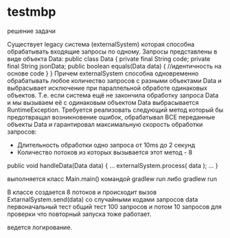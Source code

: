 # testmbp

решение задачи

Существует legacy система (externalSystem) которая способна обрабатывать входящие запросы по одному.
Запросы представлены в виде объекта Data:
public class Data {
    private final String code;
    private final String jsonData;
    public boolean equals(Data data) {
        //идентичность на основе code
    }
}
Причем externalSystem способна одновременно обрабатывать любое количество запросов с разными объектами Data
и выбрасывает исключение при параллельной обработе одинаковых объектов. Т.е. если система ещё не закончила
обработку запроса Data и мы вызываем её с одинаковым объектом Data выбрасывается RuntimeException.
Требуется реализовать следующий метод который бы предотвращал возникновение ошибок, обрабатывал ВСЕ
переданные объекты Data и гарантировал максимальную скорость обработки запросов:
- Длительность обработки одно запроса от 10ms до 2 секунд
- Количество потоков из которых вызывается этот метод - 8
 
public void handleData(Data data) {
...
   externalSystem.process( data );
...
}

выполняется класс Main.main() командой gradlew run либо gradlew run

В классе создается 8 потоков и происходит вызов ExtarnalSystem.send(data) со случайными кодами запросов data
первоначальный тест общий тест 100 запросов
и потом 10 запросов для проверки что повторный запуска тоже работает.

ведется логирование.
